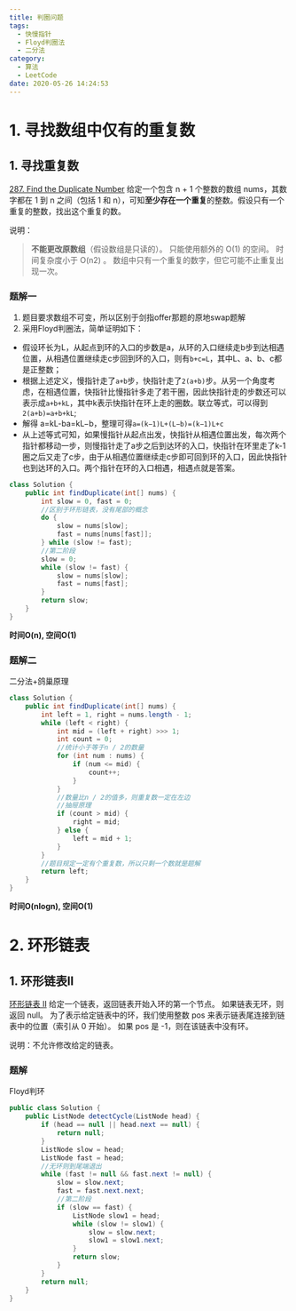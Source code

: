 ```yaml
---
title: 判圈问题
tags:
  - 快慢指针
  - Floyd判圈法
  - 二分法
category:
  - 算法
  - LeetCode
date: 2020-05-26 14:24:53
---
```

# 1. 寻找数组中仅有的重复数
## 1. 寻找重复数
[287. Find the Duplicate Number](https://leetcode-cn.com/problems/find-the-duplicate-number/)
给定一个包含 n + 1 个整数的数组 nums，其数字都在 1 到 n 之间（包括 1 和 n），可知**至少存在一个重复**的整数。假设只有一个重复的整数，找出这个重复的数。

说明：
> **不能更改原数组**（假设数组是只读的）。
  只能使用额外的 O(1) 的空间。
  时间复杂度小于 O(n2) 。
  数组中只有一个重复的数字，但它可能不止重复出现一次。

### 题解一
1. 题目要求数组不可变，所以区别于剑指offer那题的原地swap题解
2. 采用Floyd判圈法，简单证明如下：
* 假设环长为L，从起点到环的入口的步数是a，从环的入口继续走b步到达相遇位置，从相遇位置继续走c步回到环的入口，则有`b+c=L`，其中L、a、b、c都是正整数；
* 根据上述定义，慢指针走了`a+b`步，快指针走了`2(a+b)`步。从另一个角度考虑，在相遇位置，快指针比慢指针多走了若干圈，因此快指针走的步数还可以表示成`a+b+kL`，其中k表示快指针在环上走的圈数。联立等式，可以得到`2(a+b)=a+b+kL`;
* 解得 a=kL-ba=kL−b，整理可得`a=(k−1)L+(L−b)=(k−1)L+c`
* 从上述等式可知，如果慢指针从起点出发，快指针从相遇位置出发，每次两个指针都移动一步，则慢指针走了a步之后到达环的入口，快指针在环里走了k-1圈之后又走了c步，由于从相遇位置继续走c步即可回到环的入口，因此快指针也到达环的入口。两个指针在环的入口相遇，相遇点就是答案。
```java
class Solution {
    public int findDuplicate(int[] nums) {
        int slow = 0, fast = 0;
        //区别于环形链表，没有尾部的概念
        do {
            slow = nums[slow];
            fast = nums[nums[fast]];
        } while (slow != fast);
        //第二阶段
        slow = 0;
        while (slow != fast) {
            slow = nums[slow];
            fast = nums[fast];
        }
        return slow;
    }
}
```
**时间O(n), 空间O(1)**

<a name="link"/>

### 题解二
二分法+鸽巢原理
```java
class Solution {
    public int findDuplicate(int[] nums) {
        int left = 1, right = nums.length - 1;
        while (left < right) {
            int mid = (left + right) >>> 1;
            int count = 0;
            //统计小于等于n / 2的数量
            for (int num : nums) {
                if (num <= mid) {
                    count++;
                }
            }
            //数量比n / 2的值多，则重复数一定在左边
            //抽屉原理
            if (count > mid) {
                right = mid;
            } else {
                left = mid + 1;
            }
        }
        //题目规定一定有个重复数，所以只剩一个数就是题解
        return left;
    }
}
```
**时间O(nlogn), 空间O(1)**

# 2. 环形链表
## 1. 环形链表II
[环形链表 II](https://leetcode-cn.com/problems/linked-list-cycle-ii/)
给定一个链表，返回链表开始入环的第一个节点。 如果链表无环，则返回 null。
为了表示给定链表中的环，我们使用整数 pos 来表示链表尾连接到链表中的位置（索引从 0 开始）。 如果 pos 是 -1，则在该链表中没有环。

说明：不允许修改给定的链表。

### 题解
Floyd判环
```java
public class Solution {
    public ListNode detectCycle(ListNode head) {
        if (head == null || head.next == null) {
            return null;
        }
        ListNode slow = head;
        ListNode fast = head;
        //无环则到尾端退出
        while (fast != null && fast.next != null) {
            slow = slow.next;
            fast = fast.next.next;
            //第二阶段
            if (slow == fast) {
                ListNode slow1 = head;
                while (slow != slow1) {
                    slow = slow.next;
                    slow1 = slow1.next;
                }
                return slow;
            }
        }
        return null;
    }
}
```